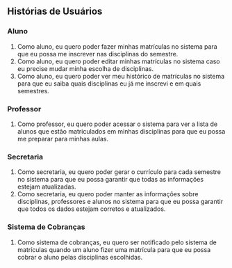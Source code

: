 ## Histórias de Usuários

### Aluno
1. Como aluno, eu quero poder fazer minhas matrículas no sistema para que eu possa me inscrever nas disciplinas do semestre.
2. Como aluno, eu quero poder editar minhas matrículas no sistema caso eu precise mudar minha escolha de disciplinas.
3. Como aluno, eu quero poder ver meu histórico de matrículas no sistema para que eu saiba quais disciplinas eu já me inscrevi e em quais semestres.

### Professor
1. Como professor, eu quero poder acessar o sistema para ver a lista de alunos que estão matriculados em minhas disciplinas para que eu possa me preparar para minhas aulas.

### Secretaria
1. Como secretaria, eu quero poder gerar o currículo para cada semestre no sistema para que eu possa garantir que todas as informações estejam atualizadas.
2. Como secretaria, eu quero poder manter as informações sobre disciplinas, professores e alunos no sistema para que eu possa garantir que todos os dados estejam corretos e atualizados.

### Sistema de Cobranças
1. Como sistema de cobranças, eu quero ser notificado pelo sistema de matrículas quando um aluno fizer uma matrícula para que eu possa cobrar o aluno pelas disciplinas escolhidas.
